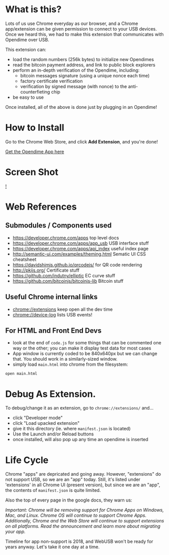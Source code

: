 # What is this?

Lots of us use Chrome everyday as our browser, and a Chrome
app/extension can be given permission to connect to your USB devices.
Once we heard this, we had to make this extension that communicates
with Opendime over USB.

This extension can:
- load the random numbers (256k bytes) to initialize new Opendimes
- read the bitcoin payment address, and link to public block explorers
- perform an in-depth verification of the Opendime, including:
    - bitcoin messages signature (using a unique nonce each time)
    - factory certificate verification
    - verification by signed message (with nonce) to the anti-counterfieting chip
- be easy to use

Once installed, all of the above is done just by plugging in an Opendime!

# How to Install

Go to the Chrome Web Store, and click **Add Extension**, and you're done!

[Get the Opendime App here](https://chrome.google.com/webstore/detail/opendime-app/nfmngebojjibkjhffecplcdeagndcahl)

# Screen Shot

[!](screen-shot.png)

# Web References

## Submodules / Components used

- <https://developer.chrome.com/apps> top level docs
- <https://developer.chrome.com/apps/app_usb> USB interface stuff
- <https://developer.chrome.com/apps/api_index> useful index page
- <http://semantic-ui.com/examples/theming.html> Sematic UI CSS cheatsheet
- <https://davidshimjs.github.io/qrcodejs/> for QR code rendering
- <http://pkijs.org/> Certificate stuff
- <https://github.com/indutny/elliptic> EC curve stuff
- <https://github.com/bitcoinjs/bitcoinjs-lib> Bitcoin stuff

## Useful Chrome internal links

- <chrome://extensions> keep open all the dev time
- <chrome://device-log> lists USB events!

## For HTML and Front End Devs

- look at the end of `code.js` for some things that can be commented one
  way or the other; you can make it display test data for most cases
- App window is currently coded to be 840x640px but we can change that. You should
  work in a similarly-sized window.
- simply load `main.html` into chrome from the filesystem:

```
open main.html
```


# Debug As Extension.

To debug/change it as an extension, go to `chrome://extensions/` and...

- click "Developer mode"
- click "Load upacked extension"
- give it this directory (ie. where `manifest.json` is located)
- Use the Launch and/or Reload buttons
- once installed, will also pop up any time an opendime is inserted


# Life Cycle

Chrome "apps" are depricated and going away. However, "extensions"
do not support USB, so we are an "app" today. Still, it's listed
under 'extensions' in all Chrome UI (present version), but since
we are an "app", the contents of `manifest.json` is quite limited.

Also the top of every page in the google docs, they warn us:

_Important: Chrome will be removing support for Chrome Apps on
Windows, Mac, and Linux. Chrome OS will continue to support Chrome
Apps. Additionally, Chrome and the Web Store will continue to support
extensions on all platforms. Read the announcement and learn more
about migrating your app._

Timeline for app non-support is 2018, and WebUSB won't be ready
for years anyway. Let's take it one day at a time.
